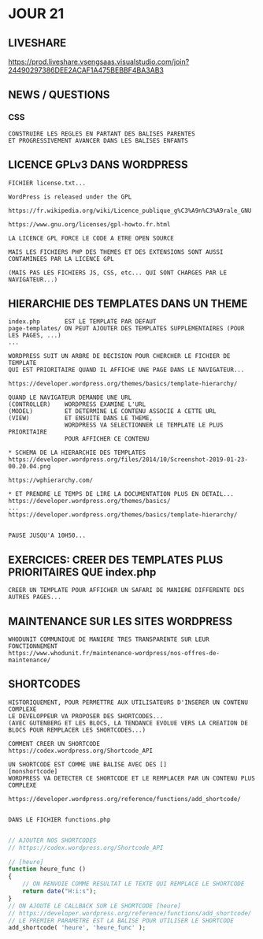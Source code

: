 # JOUR 21

## LIVESHARE

https://prod.liveshare.vsengsaas.visualstudio.com/join?24490297386DEE2ACAF1A475BEBBF4BA3AB3


## NEWS / QUESTIONS

### CSS

    CONSTRUIRE LES REGLES EN PARTANT DES BALISES PARENTES 
    ET PROGRESSIVEMENT AVANCER DANS LES BALISES ENFANTS

## LICENCE GPLv3 DANS WORDPRESS

    FICHIER license.txt...

    WordPress is released under the GPL

    https://fr.wikipedia.org/wiki/Licence_publique_g%C3%A9n%C3%A9rale_GNU

    https://www.gnu.org/licenses/gpl-howto.fr.html

    LA LICENCE GPL FORCE LE CODE A ETRE OPEN SOURCE

    MAIS LES FICHIERS PHP DES THEMES ET DES EXTENSIONS SONT AUSSI CONTAMINEES PAR LA LICENCE GPL

    (MAIS PAS LES FICHIERS JS, CSS, etc... QUI SONT CHARGES PAR LE NAVIGATEUR...)

## HIERARCHIE DES TEMPLATES DANS UN THEME


    index.php       EST LE TEMPLATE PAR DEFAUT
    page-templates/ ON PEUT AJOUTER DES TEMPLATES SUPPLEMENTAIRES (POUR LES PAGES, ...)
    ...

    WORDPRESS SUIT UN ARBRE DE DECISION POUR CHERCHER LE FICHIER DE TEMPLATE 
    QUI EST PRIORITAIRE QUAND IL AFFICHE UNE PAGE DANS LE NAVIGATEUR...

    https://developer.wordpress.org/themes/basics/template-hierarchy/

    QUAND LE NAVIGATEUR DEMANDE UNE URL
    (CONTROLLER)    WORDPRESS EXAMINE L'URL 
    (MODEL)         ET DETERMINE LE CONTENU ASSOCIE A CETTE URL
    (VIEW)          ET ENSUITE DANS LE THEME, 
                    WORDPRESS VA SELECTIONNER LE TEMPLATE LE PLUS PRIORITAIRE
                    POUR AFFICHER CE CONTENU

    * SCHEMA DE LA HIERARCHIE DES TEMPLATES
    https://developer.wordpress.org/files/2014/10/Screenshot-2019-01-23-00.20.04.png

    https://wphierarchy.com/

    * ET PRENDRE LE TEMPS DE LIRE LA DOCUMENTATION PLUS EN DETAIL...
    https://developer.wordpress.org/themes/basics/
    ...
    https://developer.wordpress.org/themes/basics/template-hierarchy/


    PAUSE JUSQU'A 10H50...


## EXERCICES: CREER DES TEMPLATES PLUS PRIORITAIRES QUE index.php


    CREER UN TEMPLATE POUR AFFICHER UN SAFARI DE MANIERE DIFFERENTE DES AUTRES PAGES...


## MAINTENANCE SUR LES SITES WORDPRESS

    WHODUNIT COMMUNIQUE DE MANIERE TRES TRANSPARENTE SUR LEUR FONCTIONNEMENT
    https://www.whodunit.fr/maintenance-wordpress/nos-offres-de-maintenance/


## SHORTCODES

    HISTORIQUEMENT, POUR PERMETTRE AUX UTILISATEURS D'INSERER UN CONTENU COMPLEXE
    LE DEVELOPPEUR VA PROPOSER DES SHORTCODES...
    (AVEC GUTENBERG ET LES BLOCS, LA TENDANCE EVOLUE VERS LA CREATION DE BLOCS POUR REMPLACER LES SHORTCODES...)

    COMMENT CREER UN SHORTCODE 
    https://codex.wordpress.org/Shortcode_API

    UN SHORTCODE EST COMME UNE BALISE AVEC DES []
    [monshortcode]
    WORDPRESS VA DETECTER CE SHORTCODE ET LE REMPLACER PAR UN CONTENU PLUS COMPLEXE

    https://developer.wordpress.org/reference/functions/add_shortcode/


    DANS LE FICHIER functions.php

```php

// AJOUTER NOS SHORTCODES
// https://codex.wordpress.org/Shortcode_API

// [heure]
function heure_func ()
{
    // ON RENVOIE COMME RESULTAT LE TEXTE QUI REMPLACE LE SHORTCODE
	return date("H:i:s");
}
// ON AJOUTE LE CALLBACK SUR LE SHORTCODE [heure]
// https://developer.wordpress.org/reference/functions/add_shortcode/
// LE PREMIER PARAMETRE EST LA BALISE POUR UTILISER LE SHORTCODE
add_shortcode( 'heure', 'heure_func' );

```



    
